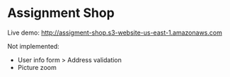 # Assignment Shop

Live demo: http://assigment-shop.s3-website-us-east-1.amazonaws.com

Not implemented:
- User info form > Address validation
- Picture zoom
